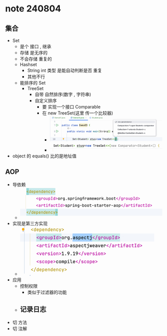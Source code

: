 # note 240804

## 集合
- Set 
  - 是个 接口 , 继承 
  - 存储 是无序的
  - 不会存储 重复的
  - Hashset
    - String int 类型 是能自动判断是否 重复
    - 其他不行
  - 能排序的 Set
    - TreeSet
      - 自带 自然排序(数字 , 字符串)
      - 自定义排序 
        - 要 实现一个接口 Comparable
        - 在 new TreeSet(这里 传一个比较器) 
          - ![img.png](img.png)
          - ![img_1.png](img_1.png)
- object 的 equals() 比的是地址值

## AOP
- 导依赖
  - ![img_2.png](img_2.png)
- 实现是第三方实现
  - ![img_3.png](img_3.png)
- 应用
  - 控制权限
    - 类似于过滤器的功能
  - 记录日志
    - 
- 切 方法
- 切 注解